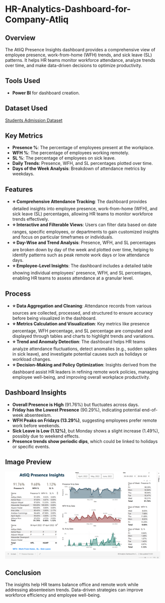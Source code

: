 # HR-Analytics-Dashboard-for-Company-Atliq


## Overview
The AtliQ Presence Insights dashboard provides a comprehensive view of employee presence, work-from-home (WFH) trends, and sick leave (SL) patterns. It helps HR teams monitor workforce attendance, analyze trends over time, and make data-driven decisions to optimize productivity.

## Tools Used
- **Power BI** for dashboard creation.

## Dataset Used
<a href="https://github.com/muhdshahan/PJ5-Students-Admission-Report/blob/main/student_admission_record_dirty.csv">Students Admission Dataset</a>

## Key Metrics
- **Presence %**: The percentage of employees present at the workplace.
- **WFH %**: The percentage of employees working remotely.
- **SL %**: The percentage of employees on sick leave.
- **Daily Trends**: Presence, WFH, and SL percentages plotted over time.
- **Days of the Week Analysis**: Breakdown of attendance metrics by weekdays.

## Features
- **⭐ Comprehensive Attendance Tracking**: The dashboard provides detailed insights into employee presence, work-from-home (WFH), and sick leave (SL) percentages, allowing HR teams to monitor workforce trends effectively.
- **⭐ Interactive and Filterable Views**: Users can filter data based on date ranges, specific employees, or departments to gain customized insights and focus on particular timeframes or individuals.
- **⭐ Day-Wise and Trend Analysis**: Presence, WFH, and SL percentages are broken down by day of the week and plotted over time, helping to identify patterns such as peak remote work days or low attendance days.
- **⭐ Employee-Level Insights**: The dashboard includes a detailed table showing individual employees' presence, WFH, and SL percentages, enabling HR teams to assess attendance at a granular level.

## Process 
- **⭐ Data Aggregation and Cleaning**: Attendance records from various sources are collected, processed, and structured to ensure accuracy before being visualized in the dashboard.
- **⭐ Metrics Calculation and Visualization**: Key metrics like presence percentage, WFH percentage, and SL percentage are computed and displayed through tables and charts to highlight trends and variations.
- **⭐ Trend and Anomaly Detection**: The dashboard helps HR teams analyze attendance fluctuations, detect anomalies (e.g., sudden spikes in sick leave), and investigate potential causes such as holidays or workload changes.
- **⭐ Decision-Making and Policy Optimization**: Insights derived from the dashboard assist HR leaders in refining remote work policies, managing employee well-being, and improving overall workplace productivity.

## Dashboard Insights
- **Overall Presence is High** (91.76%) but fluctuates across days.
- **Friday has the Lowest Presence** (90.29%), indicating potential end-of-week absenteeism.
- **WFH Peaks on Fridays (13.29%)**, suggesting employees prefer remote work before weekends.
- **Sick Leave is Low (1.12%)**, but Monday shows a slight increase (1.49%), possibly due to weekend effects.
- **Presence trends show periodic dips**, which could be linked to holidays or specific events.

## Image Preview
![HR-Analytics](https://github.com/muhdshahan/HR-Analytics-Dashboard-for-Company-Atliq/blob/main/one.png)

## Conclusion
The insights help HR teams balance office and remote work while addressing absenteeism trends. Data-driven strategies can improve workforce efficiency and employee well-being.
